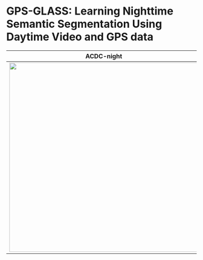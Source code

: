# GPS-GLASS: Learning Nighttime Semantic Segmentation Using Daytime Video and GPS data
ACDC-night            |  Dark Zurich-val
:-------------------------:|:-------------------------:
<img src="https://github.com/jimmy9704/GPS-GLASS/blob/main/video/ACDC-night.gif" width="500"/> |<img src="https://github.com/jimmy9704/GPS-GLASS/blob/main/video/Dark_Zurich-val.gif" width="500"/>
